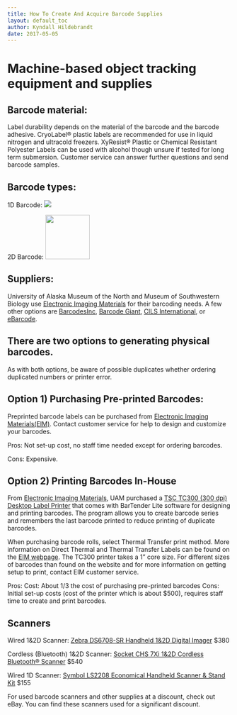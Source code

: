 ```yaml
---
title: How To Create And Acquire Barcode Supplies
layout: default_toc
author: Kyndall Hildebrandt
date: 2017-05-05
---
```

# Machine-based object tracking equipment and supplies
 
## Barcode material:
Label durability depends on the material of the barcode and the barcode adhesive. CryoLabel® plastic labels are recommended for use in liquid nitrogen and ultracold freezers. XyResist® Plastic or Chemical Resistant Polyester Labels can be used with alcohol though unsure if tested for long term submersion. Customer service can answer further questions and send barcode samples.

## Barcode types:

1D Barcode: ![](https://raw.githubusercontent.com/ArctosDB/documentation-wiki/gh-pages/images/uploads/1D_2.png)

2D Barcode: <img src="https://raw.githubusercontent.com/ArctosDB/documentation-wiki/gh-pages/images/uploads/2D_2.png" width="100">

## Suppliers:

University of Alaska Museum of the North and Museum of Southwestern Biology use [Electronic Imaging Materials](http://barcode-labels.com/) for their barcoding needs. A few other options are [BarcodesInc](http://www.barcodesinc.com/), [Barcode Giant](http://www.barcodegiant.com/), [CILS International](http://www.cils-international.com/us/), or [eBarcode](http://www.ebarcode.com/).

## There are two options to generating physical barcodes. 
As with both options, be aware of possible duplicates whether ordering duplicated numbers or printer error. 

## Option 1) Purchasing Pre-printed Barcodes:

Preprinted barcode labels can be purchased from [Electronic Imaging Materials(EIM)](http://barcode-labels.com/). Contact customer service for help to design and customize your barcodes.

Pros: Not set-up cost, no staff time needed except for ordering barcodes.

Cons: Expensive.

## Option 2) Printing Barcodes In-House

From [Electronic Imaging Materials](http://barcode-labels.com/), UAM purchased a [TSC TC300 (300 dpi) Desktop Label Printer](http://barcode-labels.com/shop/printers/tsc-tc300/) that comes with BarTender Lite software for designing and printing barcodes. The program allows you to create barcode series and remembers the last barcode printed to reduce printing of duplicate barcodes. 

When purchasing barcode rolls, select Thermal Transfer print method. More information on Direct Thermal and Thermal Transfer Labels can be found on the [EIM webpage](http://barcode-labels.com/products/blank-labels/). The TC300 printer takes a 1” core size. For different sizes of barcodes than found on the website and for more information on getting setup to print, contact EIM customer service. 

Pros: Cost: About 1/3 the cost of purchasing pre-printed barcodes
Cons: Initial set-up costs (cost of the printer which is about $500), requires staff time to create and print barcodes.

## Scanners

Wired 1&2D Scanner: [Zebra DS6708-SR Handheld 1&2D Digital Imager](http://barcode-labels.com/shop/scanners/zebra-ds6708-sr/) $380

Cordless (Bluetooth) 1&2D Scanner: [Socket CHS 7Xi 1&2D Cordless Bluetooth® Scanner](http://barcode-labels.com/shop/scanners/socket-chs-7xi-cordless-97071/) $540

Wired 1D Scanner: [Symbol LS2208 Economical Handheld Scanner & Stand Kit](http://barcode-labels.com/shop/scanners/zebra-ls2208/) $155

For used barcode scanners and other supplies at a discount, check out eBay. You can find these scanners used for a significant discount. 
